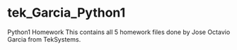 # tek_Garcia_Python1
 Python1 Homework
 This contains all 5 homework files done by Jose Octavio Garcia from TekSystems.
